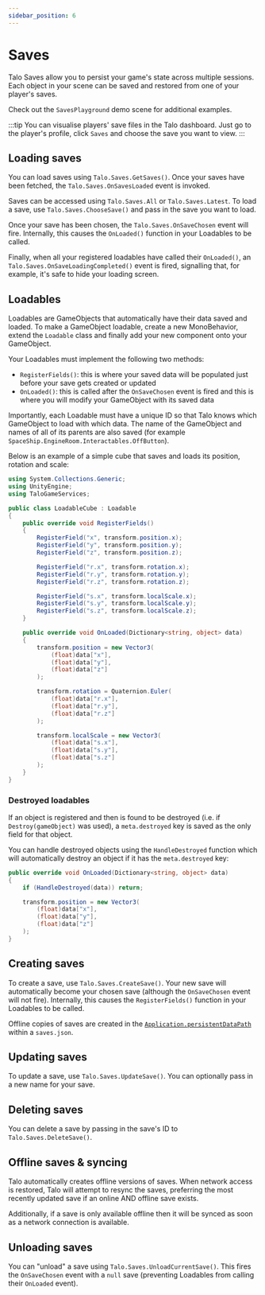 ```yaml
---
sidebar_position: 6
---
```


# Saves

Talo Saves allow you to persist your game's state across multiple sessions. Each object in your scene can be saved and restored from one of your player's saves.

Check out the `SavesPlayground` demo scene for additional examples.

:::tip
You can visualise players' save files in the Talo dashboard. Just go to the player's profile, click `Saves` and choose the save you want to view.
:::

## Loading saves

You can load saves using `Talo.Saves.GetSaves()`. Once your saves have been fetched, the `Talo.Saves.OnSavesLoaded` event is invoked.

Saves can be accessed using `Talo.Saves.All` or `Talo.Saves.Latest`. To load a save, use `Talo.Saves.ChooseSave()` and pass in the save you want to load.

Once your save has been chosen, the `Talo.Saves.OnSaveChosen` event will fire. Internally, this causes the `OnLoaded()` function in your Loadables to be called.

Finally, when all your registered loadables have called their `OnLoaded()`, an `Talo.Saves.OnSaveLoadingCompleted()` event is fired, signalling that, for example, it's safe to hide your loading screen.

## Loadables

Loadables are GameObjects that automatically have their data saved and loaded. To make a GameObject loadable, create a new MonoBehavior, extend the `Loadable` class and finally add your new component onto your GameObject.

Your Loadables must implement the following two methods:
- `RegisterFields()`: this is where your saved data will be populated just before your save gets created or updated
- `OnLoaded()`: this is called after the `OnSaveChosen` event is fired and this is where you will modify your GameObject with its saved data

Importantly, each Loadable must have a unique ID so that Talo knows which GameObject to load with which data. The name of the GameObject and names of all of its parents are also saved (for example `SpaceShip.EngineRoom.Interactables.OffButton`).

Below is an example of a simple cube that saves and loads its position, rotation and scale:

```csharp title="LoadableCube.cs"
using System.Collections.Generic;
using UnityEngine;
using TaloGameServices;

public class LoadableCube : Loadable
{
	public override void RegisterFields()
	{
		RegisterField("x", transform.position.x);
		RegisterField("y", transform.position.y);
		RegisterField("z", transform.position.z);

		RegisterField("r.x", transform.rotation.x);
		RegisterField("r.y", transform.rotation.y);
		RegisterField("r.z", transform.rotation.z);

		RegisterField("s.x", transform.localScale.x);
		RegisterField("s.y", transform.localScale.y);
		RegisterField("s.z", transform.localScale.z);
	}

	public override void OnLoaded(Dictionary<string, object> data)
	{
		transform.position = new Vector3(
			(float)data["x"],
			(float)data["y"],
			(float)data["z"]
		);

		transform.rotation = Quaternion.Euler(
			(float)data["r.x"],
			(float)data["r.y"],
			(float)data["r.z"]
		);

		transform.localScale = new Vector3(
			(float)data["s.x"],
			(float)data["s.y"],
			(float)data["s.z"]
		);
	}
}
```

### Destroyed loadables

If an object is registered and then is found to be destroyed (i.e. if `Destroy(gameObject)` was used), a `meta.destroyed` key is saved as the only field for that object.

You can handle destroyed objects using the `HandleDestroyed` function which will automatically destroy an object if it has the `meta.destroyed` key:

```csharp
public override void OnLoaded(Dictionary<string, object> data)
{
	if (HandleDestroyed(data)) return;

	transform.position = new Vector3(
		(float)data["x"],
		(float)data["y"],
		(float)data["z"]
	);
}
```

## Creating saves

To create a save, use `Talo.Saves.CreateSave()`. Your new save will automatically become your chosen save (although the `OnSaveChosen` event will not fire). Internally, this causes the `RegisterFields()` function in your Loadables to be called.

Offline copies of saves are created in the [`Application.persistentDataPath`](https://docs.unity3d.com/ScriptReference/Application-persistentDataPath.html) within a `saves.json`.

## Updating saves

To update a save, use `Talo.Saves.UpdateSave()`. You can optionally pass in a new name for your save.

## Deleting saves

You can delete a save by passing in the save's ID to `Talo.Saves.DeleteSave()`.

## Offline saves & syncing

Talo automatically creates offline versions of saves. When network access is restored, Talo will attempt to resync the saves, preferring the most recently updated save if an online AND offline save exists.

Additionally, if a save is only available offline then it will be synced as soon as a network connection is available.

## Unloading saves

You can "unload" a save using `Talo.Saves.UnloadCurrentSave()`. This fires the `OnSaveChosen` event with a `null` save (preventing Loadables from calling their `OnLoaded` event).
